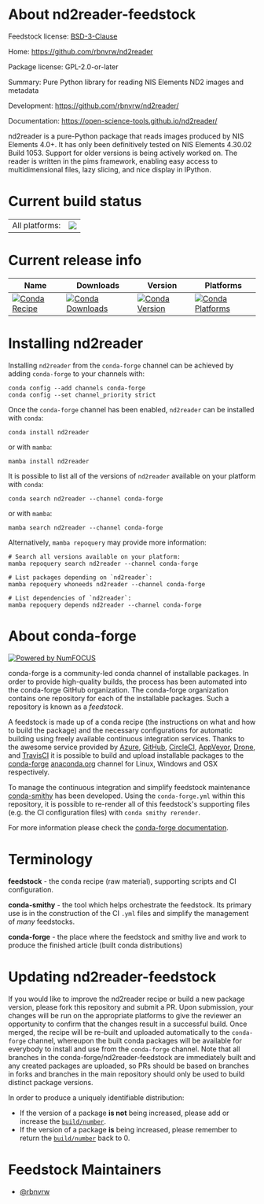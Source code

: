 About nd2reader-feedstock
=========================

Feedstock license: [BSD-3-Clause](https://github.com/conda-forge/nd2reader-feedstock/blob/main/LICENSE.txt)

Home: https://github.com/rbnvrw/nd2reader

Package license: GPL-2.0-or-later

Summary: Pure Python library for reading NIS Elements ND2 images and metadata

Development: https://github.com/rbnvrw/nd2reader/

Documentation: https://open-science-tools.github.io/nd2reader/

nd2reader is a pure-Python package that reads images produced by NIS Elements 4.0+. It has
only been definitively tested on NIS Elements 4.30.02 Build 1053. Support for older versions
is being actively worked on. The reader is written in the pims framework, enabling easy
access to multidimensional files, lazy slicing, and nice display in IPython.


Current build status
====================


<table><tr><td>All platforms:</td>
    <td>
      <a href="https://dev.azure.com/conda-forge/feedstock-builds/_build/latest?definitionId=5354&branchName=main">
        <img src="https://dev.azure.com/conda-forge/feedstock-builds/_apis/build/status/nd2reader-feedstock?branchName=main">
      </a>
    </td>
  </tr>
</table>

Current release info
====================

| Name | Downloads | Version | Platforms |
| --- | --- | --- | --- |
| [![Conda Recipe](https://img.shields.io/badge/recipe-nd2reader-green.svg)](https://anaconda.org/conda-forge/nd2reader) | [![Conda Downloads](https://img.shields.io/conda/dn/conda-forge/nd2reader.svg)](https://anaconda.org/conda-forge/nd2reader) | [![Conda Version](https://img.shields.io/conda/vn/conda-forge/nd2reader.svg)](https://anaconda.org/conda-forge/nd2reader) | [![Conda Platforms](https://img.shields.io/conda/pn/conda-forge/nd2reader.svg)](https://anaconda.org/conda-forge/nd2reader) |

Installing nd2reader
====================

Installing `nd2reader` from the `conda-forge` channel can be achieved by adding `conda-forge` to your channels with:

```
conda config --add channels conda-forge
conda config --set channel_priority strict
```

Once the `conda-forge` channel has been enabled, `nd2reader` can be installed with `conda`:

```
conda install nd2reader
```

or with `mamba`:

```
mamba install nd2reader
```

It is possible to list all of the versions of `nd2reader` available on your platform with `conda`:

```
conda search nd2reader --channel conda-forge
```

or with `mamba`:

```
mamba search nd2reader --channel conda-forge
```

Alternatively, `mamba repoquery` may provide more information:

```
# Search all versions available on your platform:
mamba repoquery search nd2reader --channel conda-forge

# List packages depending on `nd2reader`:
mamba repoquery whoneeds nd2reader --channel conda-forge

# List dependencies of `nd2reader`:
mamba repoquery depends nd2reader --channel conda-forge
```


About conda-forge
=================

[![Powered by
NumFOCUS](https://img.shields.io/badge/powered%20by-NumFOCUS-orange.svg?style=flat&colorA=E1523D&colorB=007D8A)](https://numfocus.org)

conda-forge is a community-led conda channel of installable packages.
In order to provide high-quality builds, the process has been automated into the
conda-forge GitHub organization. The conda-forge organization contains one repository
for each of the installable packages. Such a repository is known as a *feedstock*.

A feedstock is made up of a conda recipe (the instructions on what and how to build
the package) and the necessary configurations for automatic building using freely
available continuous integration services. Thanks to the awesome service provided by
[Azure](https://azure.microsoft.com/en-us/services/devops/), [GitHub](https://github.com/),
[CircleCI](https://circleci.com/), [AppVeyor](https://www.appveyor.com/),
[Drone](https://cloud.drone.io/welcome), and [TravisCI](https://travis-ci.com/)
it is possible to build and upload installable packages to the
[conda-forge](https://anaconda.org/conda-forge) [anaconda.org](https://anaconda.org/)
channel for Linux, Windows and OSX respectively.

To manage the continuous integration and simplify feedstock maintenance
[conda-smithy](https://github.com/conda-forge/conda-smithy) has been developed.
Using the ``conda-forge.yml`` within this repository, it is possible to re-render all of
this feedstock's supporting files (e.g. the CI configuration files) with ``conda smithy rerender``.

For more information please check the [conda-forge documentation](https://conda-forge.org/docs/).

Terminology
===========

**feedstock** - the conda recipe (raw material), supporting scripts and CI configuration.

**conda-smithy** - the tool which helps orchestrate the feedstock.
                   Its primary use is in the construction of the CI ``.yml`` files
                   and simplify the management of *many* feedstocks.

**conda-forge** - the place where the feedstock and smithy live and work to
                  produce the finished article (built conda distributions)


Updating nd2reader-feedstock
============================

If you would like to improve the nd2reader recipe or build a new
package version, please fork this repository and submit a PR. Upon submission,
your changes will be run on the appropriate platforms to give the reviewer an
opportunity to confirm that the changes result in a successful build. Once
merged, the recipe will be re-built and uploaded automatically to the
`conda-forge` channel, whereupon the built conda packages will be available for
everybody to install and use from the `conda-forge` channel.
Note that all branches in the conda-forge/nd2reader-feedstock are
immediately built and any created packages are uploaded, so PRs should be based
on branches in forks and branches in the main repository should only be used to
build distinct package versions.

In order to produce a uniquely identifiable distribution:
 * If the version of a package **is not** being increased, please add or increase
   the [``build/number``](https://docs.conda.io/projects/conda-build/en/latest/resources/define-metadata.html#build-number-and-string).
 * If the version of a package **is** being increased, please remember to return
   the [``build/number``](https://docs.conda.io/projects/conda-build/en/latest/resources/define-metadata.html#build-number-and-string)
   back to 0.

Feedstock Maintainers
=====================

* [@rbnvrw](https://github.com/rbnvrw/)

